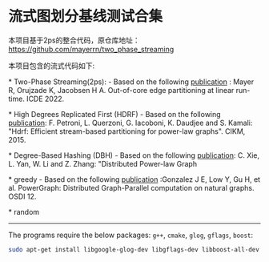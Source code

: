 # 流式图划分基线测试合集

本项目基于2ps的整合代码，原仓库地址：https://github.com/mayerrn/two_phase_streaming

本项目包含的流式代码如下:

\* Two-Phase Streaming(2ps): - Based on the following [publication](https://arxiv.org/pdf/2203.12721.pdf) : Mayer R, Orujzade K, Jacobsen H A. Out-of-core edge partitioning at linear run-time. ICDE 2022.

\* High Degrees Replicated First (HDRF) - Based on the following [publication](http://midlab.diag.uniroma1.it/articoli/PQDKI15CIKM.pdf): F. Petroni, L. Querzoni, G. Iacoboni, K. Daudjee and S. Kamali: "Hdrf: Efficient stream-based partitioning for power-law graphs". CIKM, 2015.

\* Degree-Based Hashing (DBH) - Based on the following [publication](http://papers.nips.cc/paper/5396-distributed-power-law-graph-computing-theoretical-and-empirical-analysis.pdf): C. Xie, L. Yan, W. Li and Z. Zhang: "Distributed Power-law Graph 

\* greedy  - Based on the following [publication](https://www.usenix.org/system/files/conference/osdi12/osdi12-final-167.pdf) :Gonzalez J E, Low Y, Gu H, et al. PowerGraph: Distributed Graph-Parallel computation on natural graphs. OSDI 12.

\* random

---

The programs require the below packages: `g++`, `cmake`, `glog`, `gflags`, `boost`:

```bash
sudo apt-get install libgoogle-glog-dev libgflags-dev libboost-all-dev cmake g++
```

